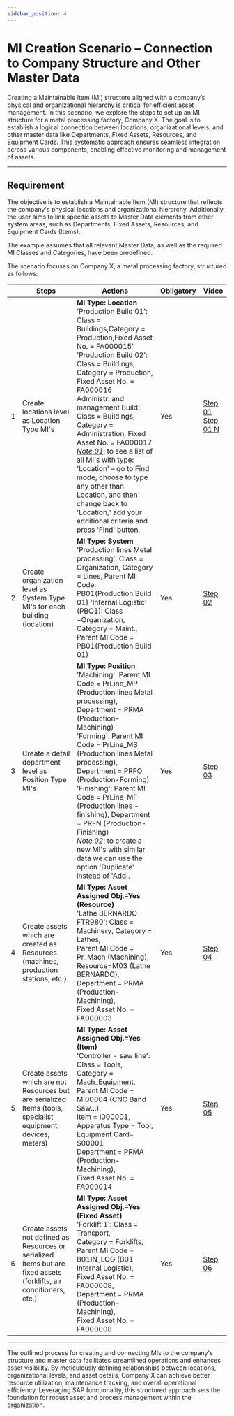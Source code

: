 ```yaml
---
sidebar_position: 4
---
```


# MI Creation Scenario – Connection to Company Structure and Other Master Data

Creating a Maintainable Item (MI) structure aligned with a company’s physical and organizational hierarchy is critical for efficient asset management. In this scenario, we explore the steps to set up an MI structure for a metal processing factory, Company X. The goal is to establish a logical connection between locations, organizational levels, and other master data like Departments, Fixed Assets, Resources, and Equipment Cards. This systematic approach ensures seamless integration across various components, enabling effective monitoring and management of assets.

---

## Requirement

The objective is to establish a Maintainable Item (MI) structure that reflects the company's physical locations and organizational hierarchy. Additionally, the user aims to link specific assets to Master Data elements from other system areas, such as Departments, Fixed Assets, Resources, and Equipment Cards (Items).

The example assumes that all relevant Master Data, as well as the required MI Classes and Categories, have been predefined.

The scenario focuses on Company X, a metal processing factory, structured as follows:

| | Steps | Actions | Obligatory | Video |
|--- | --- | --- | --- | --- |
| 1 | Create locations level as Location Type MI's | **MI Type: Location** <br/>'Production Build 01': Class = Buildings,Category = Production,Fixed Asset No. = FA000015' <br/>'Production Build 02': Class = Buildings, Category = Production, Fixed Asset No. = FA000016 <br/>Administr. and management Build': Class = Buildings, Category = Administration, Fixed Asset No. = FA000017 <u>*Note 01*</u>: to see a list of all MI's with type: 'Location' – go to Find mode, choose to type any other than Location, and then change back to 'Location,' add your additional criteria and press 'Find' button.| Yes | [Step 01](https://youtu.be/va0b2QNTsqo?si=myb1UTq0KlvHOuzg) <br/>[Step 01 N](https://youtu.be/bZ3ztQR4Ajo?si=lQeeDcEQvGKLeWvW) |
| 2 | Create organization level as System Type MI's for each building (location) | **MI Type: System** <br/>'Production lines Metal processing': Class = Organization, Category = Lines, Parent MI Code: PB01(Production Build 01) 'Internal Logistic' (PBO1): Class =Organization, Category = Maint., Parent MI Code = PB01(Production Build 01) | Yes | [Step 02](https://youtu.be/ag3PXEVqMhQ?si=6dPul_J5QzZafrls) |
| 3 | Create a detail department level as Position Type MI's | **MI Type: Position** <br/>'Machining': Parent MI Code = PrLine_MP (Production lines Metal processing), Department = PRMA (Production-Machining) <br/>'Forming': Parent MI Code = PrLine_MS (Production lines Metal processing), Department = PRFO (Production-Forming) <br/>'Finishing': Parent MI Code = PrLine_MF (Production lines - finishing), Department = PRFN (Production-Finishing) <br/><u>*Note 02*</u>: to create a new MI's with similar data we can use the option 'Duplicate' instead of 'Add'. | Yes | [Step 03](https://youtu.be/lBJTT2Cv_5U?si=L85g1QOs3LM6crO6) |
| 4 | Create assets which are created as Resources (machines, production stations, etc.) | **MI Type: Asset Assigned Obj.=Yes (Resource)** <br/>'Lathe BERNARDO FTR980': Class = Machinery, Category = Lathes, <br/>Parent MI Code = Pr_Mach (Machining), <br/>Resource=M03 (Lathe BERNARDO), <br/>Department = PRMA (Production-Machining), <br/>Fixed Asset No. = FA000003 | Yes | [Step 04](https://youtu.be/kNyQFLzX96E?si=RbfDjm008o59MhJx) |
| 5 | Create assets which are not Resources but are serialized Items (tools, specialist equipment, devices, meters) | **MI Type: Asset Assigned Obj.=Yes (Item)** <br/>'Controller - saw line': <br/>Class = Tools, <br/>Category = Mach_Equipment, <br/>Parent MI Code = MI00004 (CNC Band Saw...), <br/>Item = I000001, <br/>Apparatus Type = Tool, <br/>Equipment Card= S00001 <br/>Department = PRMA (Production-Machining), <br/>Fixed Asset No. = FA000014 | Yes | [Step 05](https://youtu.be/nmplHtImkp4?si=yTeFZorG_lucd1Wm) |
| 6 | Create assets not defined as Resources or serialized Items but are fixed assets (forklifts, air conditioners, etc.) | **MI Type: Asset Assigned Obj.=Yes (Fixed Asset)** <br/>'Forklift 1': Class = Transport, <br/>Category = Forklifts, <br/>Parent MI Code = B01IN_LOG (B01 Internal Logistic), <br/>Fixed Asset No. = FA000008, <br/>Department = PRMA (Production-Machining), <br/>Fixed Asset No. = FA000008 | Yes | [Step 06](https://www.youtube.com/watch?v=_9-yoXLIqDs) |

---
The outlined process for creating and connecting MIs to the company's structure and master data facilitates streamlined operations and enhances asset visibility. By meticulously defining relationships between locations, organizational levels, and asset details, Company X can achieve better resource utilization, maintenance tracking, and overall operational efficiency. Leveraging SAP functionality, this structured approach sets the foundation for robust asset and process management within the organization.
